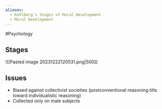 ```yaml
---
aliases:
  - Kohlberg's Stages of Moral Development
  - Moral Development
---
```

#Psychology 
## Stages
![[Pasted image 20231222120531.png|500]]
## Issues
* Biased against collectivist societies (postconventional reasoning tilts toward individualistic reasoning)
* Collected only on male subjects